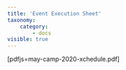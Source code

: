 ```yaml
---
title: 'Event Execution Sheet'
taxonomy:
    category:
        - docs
visible: true
---
```


[pdfjs=may-camp-2020-xchedule.pdf]

